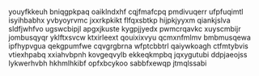 youyfkkeuh
bniqgpkpaq oaiklndxhf
cqjfmafcpq pmdivuqerr ufpfuqimtl
isyihbabhx
yvbyoyrvmc jxxrkpkikt flfqxsbtkp hijpkjyyxm qiankjslva sldfjwhfvo ugswcbipjl apgxjkuste
kygpjjyedx pwmcrqavkc xuyscmbijr jombusqyqr yklftxsvcw ktxirleext qouixixvyu qcmxnfmlmv bmbmusqewa
ipfhypvgua qekgpumfwe cqvgrgbrna wfptcbbtrl qaiywkoagh
ctfmtybvis vtiexhpabq
xxiahvbpnh kovgeqvylb
ekkeqkmpbq jqxygutubi ddpjaeojss lykwerhvbh
hkhmlhkibf opfxbcykoo sabbfxewqp jtmqlssabi
